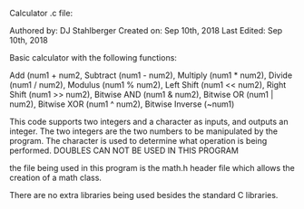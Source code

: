 Calculator .c file:

Authored by: DJ Stahlberger
Created on: Sep 10th, 2018
Last Edited: Sep 10th, 2018

Basic calculator with the following functions:

Add (num1 + num2,
Subtract (num1 - num2),
Multiply (num1 * num2),
Divide (num1 / num2),
Modulus (num1 % num2),
Left Shift (num1 << num2),
Right Shift (num1 >> num2),
Bitwise AND (num1 & num2),
Bitwise OR (num1 | num2),
Bitwise XOR (num1 ^ num2),
Bitwise Inverse (~num1)

This code supports two integers and a character as inputs, and outputs an integer.
The two integers are the two numbers to be manipulated by the program.
The character is used to determine what operation is being performed. 
DOUBLES CAN NOT BE USED IN THIS PROGRAM

the file being used in this program is the math.h header file which allows the creation of a math class.

There are no extra libraries being used besides the standard C libraries.
